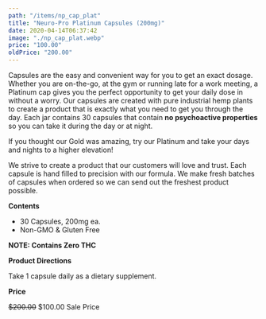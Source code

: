 ```yaml
---
path: "/items/np_cap_plat"
title: "Neuro-Pro Platinum Capsules (200mg)"
date: 2020-04-14T06:37:42
image: "./np_cap_plat.webp"
price: "100.00"
oldPrice: "200.00"
---
```


Capsules are the easy and convenient way for you to get an exact dosage. Whether you are on-the-go, at the gym or running late for a work meeting, a Platinum cap gives you the perfect opportunity to get your daily dose in without a worry. Our capsules are created with pure industrial hemp plants to create a product that is exactly what you need to get you through the day. Each jar contains 30 capsules that contain **no psychoactive properties** so you can take it during the day or at night.

If you thought our Gold was amazing, try our Platinum and take your days and nights to a higher elevation!

We strive to create a product that our customers will love and trust. Each capsule is hand filled to precision with our formula. We make fresh batches of capsules when ordered so we can send out the freshest product possible.

**Contents**

- 30 Capsules, 200mg ea.
- Non-GMO & Gluten Free

**NOTE: Contains Zero THC**

**Product Directions**

Take 1 capsule daily as a dietary supplement.

**Price**

<del>$200.00</del> $100.00 Sale Price
